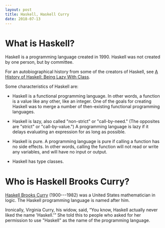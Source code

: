 ```yaml
---
layout: post
title: Haskell, Haskell Curry
date: 2018-07-13
---
```


# What is Haskell?

Haskell is a programming language created in 1990. Haskell was not created by one person, but by committee.

For an autobiographical history from some of the creators of Haskell, see [A History of Haskell:
Being Lazy With Class](http://haskell.cs.yale.edu/wp-content/uploads/2011/02/history.pdf).

Some characteristics of Haskell are:

* Haskell is a functional programming language. In other words, a function is a value like any other, like an integer. One of the goals for creating Haskell was to merge a number of then-existing functional programming languages.

* Haskell is lazy, also called "non-strict" or "call-by-need." (The opposites are "strict" or "call-by-value.") A programming language is lazy if it delays evaluating an expression for as long as possible.

* Haskell is pure. A programming language is pure if calling a function has no side effects. In other words, calling the function will not read or write any variables, and will have no input or output.

* Haskell has type classes.

# Who is Haskell Brooks Curry?

[Haskell Brooks Curry](https://www.britannica.com/biography/Haskell-Brooks-Curry) (1900---1982) was a United States mathematician in logic. The Haskell programming language is named after him.

Ironically, Virginia Curry, his widow, said, “You know, Haskell actually never liked the name 'Haskell.'” She told this to people who asked for her permission to use "Haskell" as the name of the programming language.

